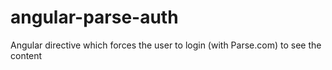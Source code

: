 # angular-parse-auth
Angular directive which forces the user to login (with Parse.com) to see the content
